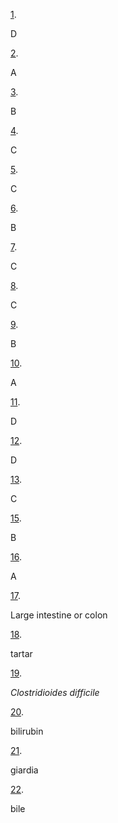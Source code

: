 [1](https://openstax.org/books/microbiology/pages/24-multiple-choice#fs-id1167663737442). 

D

[2](https://openstax.org/books/microbiology/pages/24-multiple-choice#fs-id1167663629180). 

A

[3](https://openstax.org/books/microbiology/pages/24-multiple-choice#fs-id1167661507142). 

B

[4](https://openstax.org/books/microbiology/pages/24-multiple-choice#fs-id1167661432517). 

C

[5](https://openstax.org/books/microbiology/pages/24-multiple-choice#fs-id1167663887046). 

C

[6](https://openstax.org/books/microbiology/pages/24-multiple-choice#fs-id1167661369825). 

B

[7](https://openstax.org/books/microbiology/pages/24-multiple-choice#fs-id1167660123439). 

C

[8](https://openstax.org/books/microbiology/pages/24-multiple-choice#fs-id1167660273629). 

C

[9](https://openstax.org/books/microbiology/pages/24-multiple-choice#fs-id1167660271315). 

B

[10](https://openstax.org/books/microbiology/pages/24-multiple-choice#fs-id1167663905538). 

A

[11](https://openstax.org/books/microbiology/pages/24-multiple-choice#fs-id1167661323868). 

D

[12](https://openstax.org/books/microbiology/pages/24-multiple-choice#fs-id1167662499528). 

D

[13](https://openstax.org/books/microbiology/pages/24-multiple-choice#fs-id1167662480378). 

C

[15](https://openstax.org/books/microbiology/pages/24-multiple-choice#fs-id1167663722846). 

B

[16](https://openstax.org/books/microbiology/pages/24-multiple-choice#fs-id1167661274411). 

A

[17](https://openstax.org/books/microbiology/pages/24-fill-in-the-blank#fs-id1167663972684). 

Large intestine or colon

[18](https://openstax.org/books/microbiology/pages/24-fill-in-the-blank#fs-id1167663964657). 

tartar

[19](https://openstax.org/books/microbiology/pages/24-fill-in-the-blank#fs-id1167662592840). 

*Clostridioides difficile*

[20](https://openstax.org/books/microbiology/pages/24-fill-in-the-blank#fs-id1167661646862). 

bilirubin

[21](https://openstax.org/books/microbiology/pages/24-fill-in-the-blank#fs-id1167662796947). 

giardia

[22](https://openstax.org/books/microbiology/pages/24-fill-in-the-blank#fs-id1167663991461). 

bile